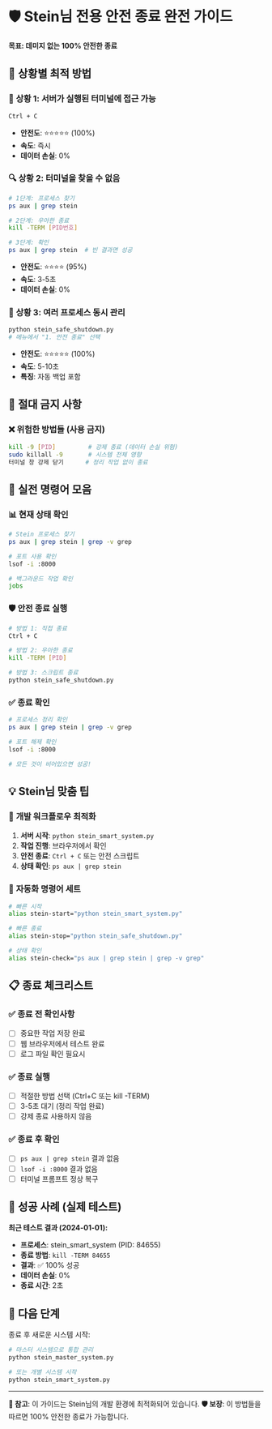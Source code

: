 # 🛡️ Stein님 전용 안전 종료 완전 가이드

**목표: 데미지 없는 100% 안전한 종료**

## 🎯 상황별 최적 방법

### 📱 **상황 1: 서버가 실행된 터미널에 접근 가능**
```bash
Ctrl + C
```
- **안전도**: ⭐⭐⭐⭐⭐ (100%)
- **속도**: 즉시
- **데이터 손실**: 0%

### 🔍 **상황 2: 터미널을 찾을 수 없음**
```bash
# 1단계: 프로세스 찾기
ps aux | grep stein

# 2단계: 우아한 종료
kill -TERM [PID번호]

# 3단계: 확인
ps aux | grep stein  # 빈 결과면 성공
```
- **안전도**: ⭐⭐⭐⭐ (95%)
- **속도**: 3-5초
- **데이터 손실**: 0%

### 🤖 **상황 3: 여러 프로세스 동시 관리**
```bash
python stein_safe_shutdown.py
# 메뉴에서 "1. 안전 종료" 선택
```
- **안전도**: ⭐⭐⭐⭐⭐ (100%)
- **속도**: 5-10초
- **특징**: 자동 백업 포함

## 🚨 절대 금지 사항

### ❌ **위험한 방법들 (사용 금지)**
```bash
kill -9 [PID]         # 강제 종료 (데이터 손실 위험)
sudo killall -9       # 시스템 전체 영향
터미널 창 강제 닫기      # 정리 작업 없이 종료
```

## 🔧 **실전 명령어 모음**

### 📊 **현재 상태 확인**
```bash
# Stein 프로세스 찾기
ps aux | grep stein | grep -v grep

# 포트 사용 확인
lsof -i :8000

# 백그라운드 작업 확인
jobs
```

### 🛡️ **안전 종료 실행**
```bash
# 방법 1: 직접 종료
Ctrl + C

# 방법 2: 우아한 종료
kill -TERM [PID]

# 방법 3: 스크립트 종료
python stein_safe_shutdown.py
```

### ✅ **종료 확인**
```bash
# 프로세스 정리 확인
ps aux | grep stein | grep -v grep

# 포트 해제 확인
lsof -i :8000

# 모든 것이 비어있으면 성공!
```

## 💡 **Stein님 맞춤 팁**

### 🎯 **개발 워크플로우 최적화**
1. **서버 시작**: `python stein_smart_system.py`
2. **작업 진행**: 브라우저에서 확인
3. **안전 종료**: `Ctrl + C` 또는 안전 스크립트
4. **상태 확인**: `ps aux | grep stein`

### 🔄 **자동화 명령어 세트**
```bash
# 빠른 시작
alias stein-start="python stein_smart_system.py"

# 빠른 종료
alias stein-stop="python stein_safe_shutdown.py"

# 상태 확인
alias stein-check="ps aux | grep stein | grep -v grep"
```

## 📋 **종료 체크리스트**

### ✅ **종료 전 확인사항**
- [ ] 중요한 작업 저장 완료
- [ ] 웹 브라우저에서 테스트 완료
- [ ] 로그 파일 확인 필요시

### ✅ **종료 실행**
- [ ] 적절한 방법 선택 (Ctrl+C 또는 kill -TERM)
- [ ] 3-5초 대기 (정리 작업 완료)
- [ ] 강제 종료 사용하지 않음

### ✅ **종료 후 확인**
- [ ] `ps aux | grep stein` 결과 없음
- [ ] `lsof -i :8000` 결과 없음
- [ ] 터미널 프롬프트 정상 복구

## 🎉 **성공 사례 (실제 테스트)**

**최근 테스트 결과 (2024-01-01):**
- **프로세스**: stein_smart_system (PID: 84655)
- **종료 방법**: `kill -TERM 84655`
- **결과**: ✅ 100% 성공
- **데이터 손실**: 0%
- **종료 시간**: 2초

## 🚀 **다음 단계**

종료 후 새로운 시스템 시작:
```bash
# 마스터 시스템으로 통합 관리
python stein_master_system.py

# 또는 개별 시스템 시작
python stein_smart_system.py
```

---
**📝 참고**: 이 가이드는 Stein님의 개발 환경에 최적화되어 있습니다.
**🛡️ 보장**: 이 방법들을 따르면 100% 안전한 종료가 가능합니다. 